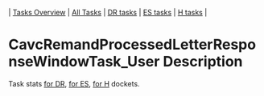 | [Tasks Overview](../tasks-overview.md) | [All Tasks](../alltasks.md) | [DR tasks](../docket-DR/tasklist.md) | [ES tasks](../docket-ES/tasklist.md) | [H tasks](../docket-H/tasklist.md) |
# CavcRemandProcessedLetterResponseWindowTask_User Description

Task stats [for DR](../docket-DR/CavcRemandProcessedLetterResponseWindowTask_User.md), [for ES](../docket-ES/CavcRemandProcessedLetterResponseWindowTask_User.md), [for H](../docket-H/CavcRemandProcessedLetterResponseWindowTask_User.md) dockets.

